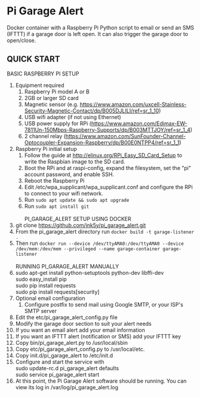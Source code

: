 Pi Garage Alert
===============

Docker container with a Raspberry Pi Python script to email or send an SMS (IFTTT) if a garage door is left open. It can also trigger the garage door to open/close.

QUICK START
---------------
BASIC RASPBERRY PI SETUP
1. Equipment required
	1. Raspberry Pi model A or B
	1. 2GB or larger SD card
	1. Magnetic sensor (e.g. https://www.amazon.com/uxcell-Stainless-Security-Magnetic-Contact/dp/B005DJLILI/ref=sr_1_10)
	1. USB wifi adapter (if not using Ethernet)
	1. USB power supply for RPi (https://www.amazon.com/Edimax-EW-7811Un-150Mbps-Raspberry-Supports/dp/B003MTTJOY/ref=sr_1_4)
	1. 2 channel relay (https://www.amazon.com/SunFounder-Channel-Optocoupler-Expansion-Raspberry/dp/B00E0NTPP4/ref=sr_1_1)
1. Raspberry Pi initial setup
	1. Follow the guide at http://elinux.org/RPi_Easy_SD_Card_Setup to write the Raspbian image to the SD card.
 	1. Boot the RPi and at raspi-config, expand the filesystem, set the "pi" account password, and enable SSH.
  	1. Reboot the Raspberry Pi
  	1. Edit /etc/wpa_supplicant/wpa_supplicant.conf and configure the RPi to connect to your wifi network.
  	1. Run `sudo apt update && sudo apt upgrade`
  	1. Run `sudo apt install git`
<br><br>
PI_GARAGE_ALERT SETUP USING DOCKER
1. git clone https://github.com/jnk5y/pi_garage_alert.git
1. From the pi_garage_alert directory run `docker build -t garage-listener .`
1. Then run `docker run --device /dev/ttyAMA0:/dev/ttyAMA0 --device /dev/mem:/dev/mem --privileged --name garage-container garage-listener`
<br><br>
RUNNING PI_GARAGE_ALERT MANUALLY
1. sudo apt-get install python-setuptools python-dev libffi-dev<br>
sudo easy_install pip<br>
sudo pip install requests<br>
sudo pip install requests[security]<br>
1. Optional email configuration
	1. Configure postfix to send mail using Google SMTP, or your ISP's SMTP server
1. Edit the etc/pi_garage_alert_config.py file
  1. Modify the garage door section to suit your alert needs
  1. If you want an email alert add your email information
  1. If you want an IFTTT alert (notification or SMS) add your IFTTT key
1. Copy bin/pi_garage_alert.py to /usr/local/sbin
1. Copy etc/pi_garage_alert_config.py to /usr/local/etc.
1. Copy init.d/pi_garage_alert to /etc/init.d
1. Configure and start the service with<br>
sudo update-rc.d pi_garage_alert defaults<br>
sudo service pi_garage_alert start<br>
1. At this point, the Pi Garage Alert software should be running. You can view its log in /var/log/pi_garage_alert.log
